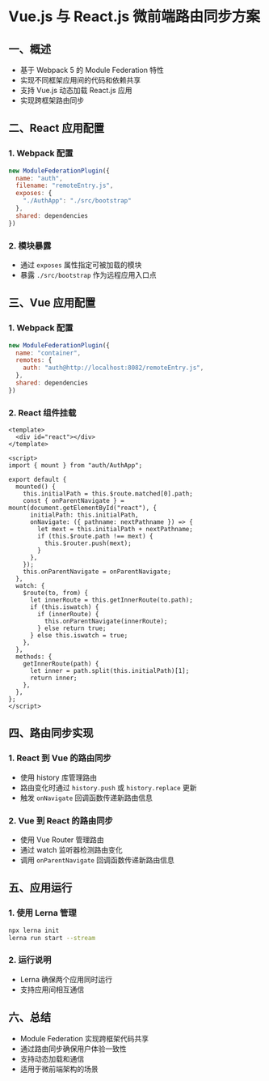 # Vue.js 与 React.js 微前端路由同步方案

## 一、概述
- 基于 Webpack 5 的 Module Federation 特性
- 实现不同框架应用间的代码和依赖共享
- 支持 Vue.js 动态加载 React.js 应用
- 实现跨框架路由同步

## 二、React 应用配置

### 1. Webpack 配置
```javascript
new ModuleFederationPlugin({
  name: "auth",
  filename: "remoteEntry.js",
  exposes: {
    "./AuthApp": "./src/bootstrap"
  },
  shared: dependencies
})
```

### 2. 模块暴露
- 通过 `exposes` 属性指定可被加载的模块
- 暴露 `./src/bootstrap` 作为远程应用入口点

## 三、Vue 应用配置

### 1. Webpack 配置
```javascript
new ModuleFederationPlugin({
  name: "container",
  remotes: {
    auth: "auth@http://localhost:8082/remoteEntry.js",
  },
  shared: dependencies
})
```

### 2. React 组件挂载
```vue
<template>
  <div id="react"></div>
</template>

<script>
import { mount } from "auth/AuthApp";

export default {
  mounted() {
    this.initialPath = this.$route.matched[0].path;
    const { onParentNavigate } = mount(document.getElementById("react"), {
      initialPath: this.initialPath,
      onNavigate: ({ pathname: nextPathname }) => {
        let mext = this.initialPath + nextPathname;
        if (this.$route.path !== mext) {
          this.$router.push(mext);
        }
      },
    });
    this.onParentNavigate = onParentNavigate;
  },
  watch: {
    $route(to, from) {
      let innerRoute = this.getInnerRoute(to.path);
      if (this.iswatch) {
        if (innerRoute) {
          this.onParentNavigate(innerRoute);
        } else return true;
      } else this.iswatch = true;
    },
  },
  methods: {
    getInnerRoute(path) {
      let inner = path.split(this.initialPath)[1];
      return inner;
    },
  },
};
</script>
```

## 四、路由同步实现

### 1. React 到 Vue 的路由同步
- 使用 history 库管理路由
- 路由变化时通过 `history.push` 或 `history.replace` 更新
- 触发 `onNavigate` 回调函数传递新路由信息

### 2. Vue 到 React 的路由同步
- 使用 Vue Router 管理路由
- 通过 watch 监听器检测路由变化
- 调用 `onParentNavigate` 回调函数传递新路由信息

## 五、应用运行

### 1. 使用 Lerna 管理
```bash
npx lerna init
lerna run start --stream
```

### 2. 运行说明
- Lerna 确保两个应用同时运行
- 支持应用间相互通信

## 六、总结
- Module Federation 实现跨框架代码共享
- 通过路由同步确保用户体验一致性
- 支持动态加载和通信
- 适用于微前端架构的场景
